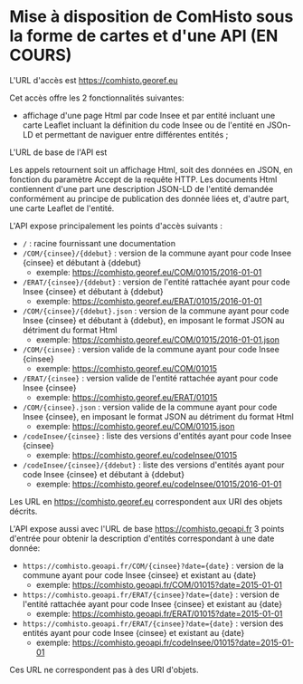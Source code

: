 # Mise à disposition de ComHisto sous la forme de cartes et d'une API (EN COURS)

L'URL d'accès est https://comhisto.georef.eu

Cet accès offre les 2 fonctionnalités suivantes:

- affichage d'une page Html par code Insee et par entité incluant une carte Leaflet
  incluant la définition du code Insee ou de l'entité en JSOn-LD
  et permettant de naviguer entre différentes entités ;


L'URL de base de l'API est 

Les appels retournent soit un affichage Html, soit des données en JSON, en fonction du paramètre Accept de la requête HTTP.
Les documents Html contiennent d'une part une description JSON-LD de l'entité demandée conformément
au principe de publication des donnée liées et,
d'autre part, une carte Leaflet de l'entité.

L'API expose principalement les points d'accès suivants :

- `/` : racine fournissant une documentation
- `/COM/{cinsee}/{ddebut}` : version de la commune ayant pour code Insee {cinsee} et débutant à {ddebut}
  - exemple: https://comhisto.georef.eu/COM/01015/2016-01-01
- `/ERAT/{cinsee}/{ddebut}` : version de l'entité rattachée ayant pour code Insee {cinsee} et débutant à {ddebut}
  - exemple: https://comhisto.georef.eu/ERAT/01015/2016-01-01
- `/COM/{cinsee}/{ddebut}.json` : version de la commune ayant pour code Insee {cinsee} et débutant à {ddebut}, en imposant le format JSON au détriment du format Html
  - exemple: https://comhisto.georef.eu/COM/01015/2016-01-01.json
- `/COM/{cinsee}` : version valide de la commune ayant pour code Insee {cinsee}
  - exemple: https://comhisto.georef.eu/COM/01015
- `/ERAT/{cinsee}` : version valide de l'entité rattachée ayant pour code Insee {cinsee}
  - exemple: https://comhisto.georef.eu/ERAT/01015
- `/COM/{cinsee}.json` : version valide de la commune ayant pour code Insee {cinsee}, en imposant le format JSON au détriment du format Html
  - exemple: https://comhisto.georef.eu/COM/01015.json
- `/codeInsee/{cinsee}` : liste des versions d'entités ayant pour code Insee {cinsee}
  - exemple: https://comhisto.georef.eu/codeInsee/01015
- `/codeInsee/{cinsee}/{ddebut}` : liste des versions d'entités ayant pour code Insee {cinsee} et débutant à {ddebut}
  - exemple: https://comhisto.georef.eu/codeInsee/01015/2016-01-01
  
Les URL en https://comhisto.georef.eu correspondent aux URI des objets décrits.

L'API expose aussi avec l'URL de base https://comhisto.geoapi.fr
3 points d'entrée pour obtenir la description d'entités correspondant à une date donnée:

- `https://comhisto.geoapi.fr/COM/{cinsee}?date={date}` : version de la commune ayant pour code Insee {cinsee} et existant au {date}
  - exemple: https://comhisto.geoapi.fr/COM/01015?date=2015-01-01
- `https://comhisto.geoapi.fr/ERAT/{cinsee}?date={date}` : version de l'entité rattachée ayant pour code Insee {cinsee} et existant au {date}
  - exemple: https://comhisto.geoapi.fr/ERAT/01015?date=2015-01-01
- `https://comhisto.geoapi.fr/ERAT/{cinsee}?date={date}` : version des entités ayant pour code Insee {cinsee} et existant au {date}
  - exemple: https://comhisto.geoapi.fr/codeInsee/01015?date=2015-01-01

Ces URL ne correspondent pas à des URI d'objets.

